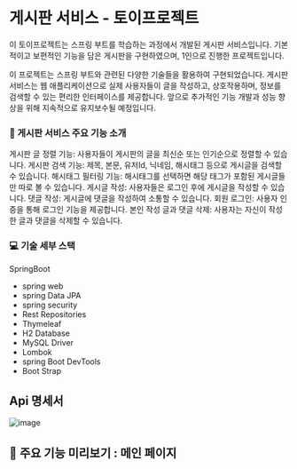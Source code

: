# 게시판 서비스 - 토이프로젝트
이 토이프로젝트는 스프링 부트를 학습하는 과정에서 개발된 게시판 서비스입니다. 
기본적이고 보편적인 기능을 담은 게시판을 구현하였으며, 1인으로 진행한 프로젝트입니다.

이 프로젝트는 스프링 부트와 관련된 다양한 기술들을 활용하여 구현되었습니다. 
게시판 서비스는 웹 애플리케이션으로 실제 사용자들이 글을 작성하고, 상호작용하며, 정보를 검색할 수 있는 편리한 인터페이스를 제공합니다. 
앞으로 추가적인 기능 개발과 성능 향상을 위해 지속적으로 유지보수될 예정입니다.

### 🚀 게시판 서비스 주요 기능 소개
게시판 글 정렬 기능: 사용자들이 게시판의 글을 최신순 또는 인기순으로 정렬할 수 있습니다.
게시판 검색 기능: 제목, 본문, 유저Id, 닉네임, 해시태그 등으로 게시글을 검색할 수 있습니다.
해시태그 필터링 기능: 해시태그를 선택하면 해당 태그가 포함된 게시글들만 따로 볼 수 있습니다.
게시글 작성: 사용자들은 로그인 후에 게시글을 작성할 수 있습니다.
댓글 작성: 게시글에 댓글을 작성하여 소통할 수 있습니다.
회원 로그인: 사용자 인증을 통해 로그인 기능을 제공합니다.
본인 작성 글과 댓글 삭제: 사용자는 자신이 작성한 글과 댓글을 삭제할 수 있습니다.


### 💻 기술 세부 스택
SpringBoot
- spring web
- spring Data JPA
- spring security
- Rest Repositories
- Thymeleaf
- H2 Database
- MySQL Driver
- Lombok
- spring Boot DevTools
- Boot Strap

## Api 명세서
![image](https://github.com/yujeong-world/project-board/assets/124220083/831a7bad-0345-4c0c-8f2f-aae9f0086b89)


## 📌 주요 기능 미리보기 : 메인 페이지


